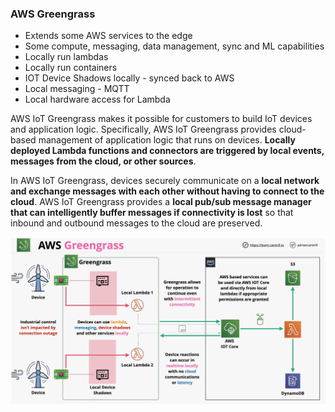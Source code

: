 ### AWS Greengrass
- Extends some AWS services to the edge
- Some compute, messaging, data management, sync and ML capabilities
- Locally run lambdas
- Locally run containers
- IOT Device Shadows locally - synced back to AWS
- Local messaging - MQTT
- Local hardware access for Lambda

AWS IoT Greengrass makes it possible for customers to build IoT devices and application logic. Specifically, AWS IoT Greengrass provides cloud-based management of application logic that runs on devices. **Locally deployed Lambda functions and connectors are triggered by local events, messages from the cloud, or other sources**.

In AWS IoT Greengrass, devices securely communicate on a **local network and exchange messages with each other without having to connect to the cloud**. AWS IoT Greengrass provides a **local pub/sub message manager that can intelligently buffer messages if connectivity is lost** so that inbound and outbound messages to the cloud are preserved.

![aws-greengrass](aws-greengrass.png)
